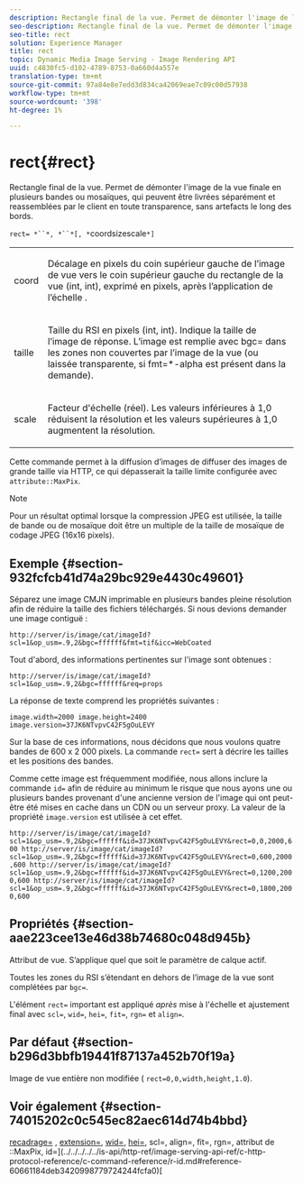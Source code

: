 ```yaml
---
description: Rectangle final de la vue. Permet de démonter l'image de la vue finale en plusieurs bandes ou mosaïques, qui peuvent être livrées séparément et reassemblées par le client en toute transparence, sans artefacts le long des bords.
seo-description: Rectangle final de la vue. Permet de démonter l'image de la vue finale en plusieurs bandes ou mosaïques, qui peuvent être livrées séparément et reassemblées par le client en toute transparence, sans artefacts le long des bords.
seo-title: rect
solution: Experience Manager
title: rect
topic: Dynamic Media Image Serving - Image Rendering API
uuid: c4830fc5-d102-4789-8753-0a660d4a557e
translation-type: tm+mt
source-git-commit: 97a84e8e7edd3d834ca42069eae7c09c00d57938
workflow-type: tm+mt
source-wordcount: '398'
ht-degree: 1%

---
```



# rect{#rect}

Rectangle final de la vue. Permet de démonter l&#39;image de la vue finale en plusieurs bandes ou mosaïques, qui peuvent être livrées séparément et reassemblées par le client en toute transparence, sans artefacts le long des bords.

`rect= *``*, *``*[, *`coordsizescale`*]`

<table id="simpletable_69D112F85FA24EFCA727B398DC8ED699"> 
 <tr class="strow"> 
  <td class="stentry"> <p><span class="varname"> coord</span> </p> </td> 
  <td class="stentry"> <p>Décalage en pixels du coin supérieur gauche de l’image de vue vers le coin supérieur gauche du rectangle de la vue (int, int), exprimé en pixels, après l’application de l’échelle <span class="varname"> </span>. </p></td> 
 </tr> 
 <tr class="strow"> 
  <td class="stentry"> <p><span class="varname"> taille</span> </p></td> 
  <td class="stentry"> <p>Taille du RSI en pixels (int, int). Indique la taille de l’image de réponse. L’image est remplie avec <span class="codeph"> bgc=</span> dans les zones non couvertes par l’image de la vue (ou laissée transparente, si <span class="codeph"> fmt=*-alpha</span> est présent dans la demande). </p></td> 
 </tr> 
 <tr class="strow"> 
  <td class="stentry"> <p><span class="varname"> scale</span> </p></td> 
  <td class="stentry"> <p>Facteur d'échelle (réel). Les valeurs inférieures à 1,0 réduisent la résolution et les valeurs supérieures à 1,0 augmentent la résolution. </p></td> 
 </tr> 
</table>

Cette commande permet à la diffusion d’images de diffuser des images de grande taille via HTTP, ce qui dépasserait la taille limite configurée avec `attribute::MaxPix`.

>[!NOTE]
>
>Pour un résultat optimal lorsque la compression JPEG est utilisée, la taille de bande ou de mosaïque doit être un multiple de la taille de mosaïque de codage JPEG (16x16 pixels).

## Exemple {#section-932fcfcb41d74a29bc929e4430c49601}

Séparez une image CMJN imprimable en plusieurs bandes pleine résolution afin de réduire la taille des fichiers téléchargés. Si nous devions demander une image contiguë :

`http://server/is/image/cat/imageId?scl=1&op_usm=.9,2&bgc=ffffff&fmt=tif&icc=WebCoated`

Tout d&#39;abord, des informations pertinentes sur l&#39;image sont obtenues :

`http://server/is/image/cat/imageId?scl=1&op_usm=.9,2&bgc=ffffff&req=props`

La réponse de texte comprend les propriétés suivantes :

`image.width=2000 image.height=2400 image.version=37JK6NTvpvC42F5gOuLEVY`

Sur la base de ces informations, nous décidons que nous voulons quatre bandes de 600 x 2 000 pixels. La commande `rect=` sert à décrire les tailles et les positions des bandes.

Comme cette image est fréquemment modifiée, nous allons inclure la commande `id=` afin de réduire au minimum le risque que nous ayons une ou plusieurs bandes provenant d&#39;une ancienne version de l&#39;image qui ont peut-être été mises en cache dans un CDN ou un serveur proxy. La valeur de la propriété `image.version` est utilisée à cet effet.

`http://server/is/image/cat/imageId?scl=1&op_usm=.9,2&bgc=ffffff&id=37JK6NTvpvC42F5gOuLEVY&rect=0,0,2000,600 http://server/is/image/cat/imageId?scl=1&op_usm=.9,2&bgc=ffffff&id=37JK6NTvpvC42F5gOuLEVY&rect=0,600,2000,600 http://server/is/image/cat/imageId?scl=1&op_usm=.9,2&bgc=ffffff&id=37JK6NTvpvC42F5gOuLEVY&rect=0,1200,2000,600 http://server/is/image/cat/imageId?scl=1&op_usm=.9,2&bgc=ffffff&id=37JK6NTvpvC42F5gOuLEVY&rect=0,1800,2000,600`

## Propriétés {#section-aae223cee13e46d38b74680c048d945b}

Attribut de vue. S’applique quel que soit le paramètre de calque actif.

Toutes les zones du RSI s’étendant en dehors de l’image de la vue sont complétées par `bgc=`.

L&#39;élément `rect=` important est appliqué *après* mise à l&#39;échelle et ajustement final avec `scl=`, `wid=`, `hei=`, `fit=`, `rgn=` et `align=`.

## Par défaut {#section-b296d3bbfb19441f87137a452b70f19a}

Image de vue entière non modifiée ( `rect=0,0,width,height,1.0`).

## Voir également {#section-74015202c0c545ec82aec614d74b4bbd}

[recadrage=](../../../../../is-api/http-ref/image-serving-api-ref/c-http-protocol-reference/c-command-reference/r-crop.md#reference-6fd0f6399966446ab4425ce050572eab) ,  [extension=](../../../../../is-api/http-ref/image-serving-api-ref/c-http-protocol-reference/c-command-reference/r-extend.md#reference-7e9156beb285459d830e2d56782a74ac),  [wid=](../../../../../is-api/http-ref/image-serving-api-ref/c-http-protocol-reference/c-command-reference/r-is-http-wid.md#reference-bfeadcb67bf4485f851eb21345527e47),  [hei=](../../../../../is-api/http-ref/image-serving-api-ref/c-http-protocol-reference/c-command-reference/r-is-http-hei.md#reference-6d6f556ccc0e4b98a815e8a5c1944a96), scl=, align=, fit=, rgn=, attribut de  ::MaxPix, id=](../../../../../is-api/http-ref/image-serving-api-ref/c-http-protocol-reference/c-command-reference/r-id.md#reference-60661184deb3420998779724244fcfa0)[](../../../../../is-api/http-ref/image-serving-api-ref/c-http-protocol-reference/c-command-reference/r-scl.md#reference-b2a74e493d0d407e98fe350551ba3fcc)[](../../../../../is-api/http-ref/image-serving-api-ref/c-http-protocol-reference/c-command-reference/r-align.md#reference-b7d6b87c75124d78884f916dd6544bc7)[](../../../../../is-api/http-ref/image-serving-api-ref/c-http-protocol-reference/c-command-reference/r-fit.md#reference-f11bff6d93d143d6b135de3a923bc989)[](../../../../../is-api/http-ref/image-serving-api-ref/c-http-protocol-reference/c-command-reference/r-rgn.md#reference-daa9b80e0d8c4b1aa67d116b578d592f)[](../../../../../is-api/image-catalog/image-serving-api-ref/c-image-catalog-reference/c-attributes-reference/r-maxpix.md#reference-e167d396ac794079ba8b5e6eb16eeda5)[
